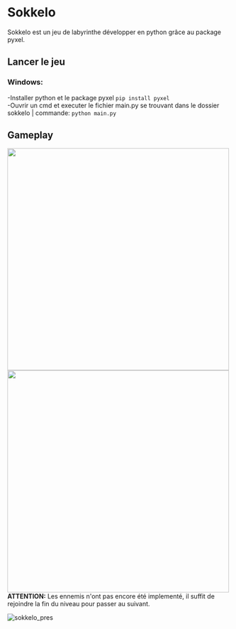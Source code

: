 # Sokkelo
Sokkelo est un jeu de labyrinthe développer en python grâce au package pyxel.  
  
## Lancer le jeu

### Windows: 
-Installer python et le package pyxel `pip install pyxel`  
-Ouvrir un cmd et executer le fichier main.py se trouvant dans le dossier sokkelo | commande: `python main.py`

## Gameplay
<img src="https://github.com/okamichika/sokkelo/assets/75226815/8284d56e-eabc-43db-aac8-0b09092c9493" width="500" height="500"> <img src="https://github.com/okamichika/sokkelo/assets/75226815/e0138681-b75b-4113-b9be-0bcbd8043840" width="500" height="500">  
**ATTENTION:** Les ennemis n'ont pas encore été implementé, il suffit de rejoindre la fin du niveau pour passer au suivant. 

 ![sokkelo_pres](https://github.com/okamichika/sokkelo/assets/75226815/b014c3d9-0f06-4cf6-b713-e720ec3adcbd)
